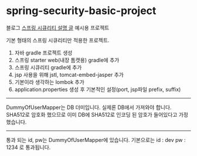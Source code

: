 # spring-security-basic-project
블로그 [스프링 시큐리티 설명 글](https://nahwasa.com/entry/%EC%8A%A4%ED%94%84%EB%A7%81%EB%B6%80%ED%8A%B8-Spring-Security-%EA%B8%B0%EB%B3%B8-%EC%84%B8%ED%8C%85-%EC%8A%A4%ED%94%84%EB%A7%81-%EC%8B%9C%ED%81%90%EB%A6%AC%ED%8B%B0) 예시용 프로젝트

기본 형태의 스프링 시큐리티만 적용한 프로젝트.
1. 자바 gradle 프로젝트 생성
2. 스프링 starter web(내장 톰캣용) gradle에 추가
3. 스프링 시큐리티 gradle에 추가
4. jsp 사용을 위해 jstl, tomcat-embed-jasper 추가
5. 기본이라 생각하는 lombok 추가
6. application.properties 생성 후 기본적인 설정(port, jsp파일 prefix, suffix)

---
DummyOfUserMapper는 DB 더미입니다. 실제론 DB에서 가져와야 합니다.
SHA512로 암호화 했으므로 이미 DB에 SHA512로 인코딩 된 암호가 들어있다고 가정했습니다.

---
통과 되는 id, pw는 DummyOfUserMapper에 있습니다. 기본으로는
id : dev
pw : 1234
로 통과됩니다.
